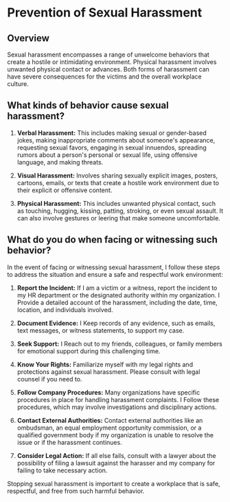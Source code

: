 # Prevention of Sexual Harassment

## Overview

Sexual harassment encompasses a range of unwelcome behaviors that create a hostile or intimidating environment. Physical harassment involves unwanted physical contact or advances. Both forms of harassment can have severe consequences for the victims and the overall workplace culture.

## What kinds of behavior cause sexual harassment?

1. **Verbal Harassment:** This includes making sexual or gender-based jokes, making inappropriate comments about someone's appearance, requesting sexual favors, engaging in sexual innuendos, spreading rumors about a person's personal or sexual life, using offensive language, and making threats.

2. **Visual Harassment:** Involves sharing sexually explicit images, posters, cartoons, emails, or texts that create a hostile work environment due to their explicit or offensive content.

3. **Physical Harassment:** This includes unwanted physical contact, such as touching, hugging, kissing, patting, stroking, or even sexual assault. It can also involve gestures or leering that make someone uncomfortable.


## What do you do when facing or witnessing such behavior?

In the event of facing or witnessing sexual harassment, I follow these steps to address the situation and ensure a safe and respectful work environment:

1. **Report the Incident:** If I am a victim or a witness, report the incident to my HR department or the designated authority within my organization. I Provide a detailed account of the harassment, including the date, time, location, and individuals involved.

2. **Document Evidence:** I Keep records of any evidence, such as emails, text messages, or witness statements, to support my case.

3. **Seek Support:** I Reach out to my friends, colleagues, or family members for emotional support during this challenging time.

4. **Know Your Rights:** Familiarize myself with my legal rights and protections against sexual harassment. Please consult with legal counsel if you need to.

5. **Follow Company Procedures:** Many organizations have specific procedures in place for handling harassment complaints. I Follow these procedures, which may involve investigations and disciplinary actions.

6. **Contact External Authorities:** Contact external authorities like an ombudsman, an equal employment opportunity commission, or a qualified government body if my organization is unable to resolve the issue or if the harassment continues.

7. **Consider Legal Action:** If all else fails, consult with a lawyer about the possibility of filing a lawsuit against the harasser and my company for failing to take necessary action.

Stopping sexual harassment is important to create a workplace that is safe, respectful, and free from such harmful behavior.
